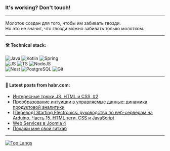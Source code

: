 ### It's working? Don't touch!

---
Молоток создан для того, чтобы им забивать гвозди. <br>
Но это не значит, что гвозди можно забивать только молотком.

---

#### 🛠️ Technical stack:

![Java](https://img.shields.io/badge/Java-informational?logo=Oracle&style=flat&logoColor=white&color=FF4500)
![Kotlin](https://img.shields.io/badge/Kotlin-informational?logo=Kotlin&style=flat&logoColor=white&color=774D97)
![Spring](https://img.shields.io/badge/SpringBoot-informational?logo=SpringBoot&style=flat&logoColor=white&color=6DB33F) <br>
![JS](https://img.shields.io/badge/JS-informational?logo=javaScript&style=flat&logoColor=black&color=F7Df1E)
![TS](https://img.shields.io/badge/TypeScript-informational?logo=typeScript&style=flat&logoColor=black&color=0667A8)
![NodeJS](https://img.shields.io/badge/NodeJS-informational?logo=node.js&style=flat&logoColor=white&color=70A760) <br>
![Nest](https://img.shields.io/badge/NestJS-informational?logo=NestJS&style=flat&logoColor=white&color=E0234E)
![PostgreSQL](https://img.shields.io/badge/PostgreSQL-informational?logo=PostgreSQL&style=flat&logoColor=white&color=DAA520)
![Git](https://img.shields.io/badge/Git-informational?logo=git&style=flat&logoColor=white&color=778899)

___

#### 💬 Latest posts from habr.com:

<!-- BLOG-POST-LIST:START -->
- [Интересные трюки JS, HTML и CSS, #2](https://habr.com/ru/companies/ruvds/articles/748950/?utm_source=habrahabr&utm_medium=rss&utm_campaign=748950)
- [Преобразование интуиции в управляемые данные: динамика продуктовой аналитики](https://habr.com/ru/companies/comindware/articles/749900/?utm_source=habrahabr&utm_medium=rss&utm_campaign=749900)
- [[Перевод] Starting Electronics: руководство по веб-серверам на Arduino. Часть 15. HTML теги, CSS и JavaScript](https://habr.com/ru/companies/timeweb/articles/749768/?utm_source=habrahabr&utm_medium=rss&utm_campaign=749768)
- [Web Services в Joomla 4](https://habr.com/ru/articles/747730/?utm_source=habrahabr&utm_medium=rss&utm_campaign=747730)
- [Покажи мне свой гитхаб](https://habr.com/ru/articles/749876/?utm_source=habrahabr&utm_medium=rss&utm_campaign=749876)
<!-- BLOG-POST-LIST:END -->

---
[![Top Langs](https://github-readme-stats-git-master-advtsetting-gmailcom.vercel.app/api/top-langs/?username=zloylis&langs_count=10&hide_title=false&title_color=e6edf3&size_weight=0.5&count_weight=0.5&layout=compact&hide_border=true&theme=dracula)](https://github.com/zloylis)

<!-- ![GitHub stats](https://github-readme-stats-git-master-advtsetting-gmailcom.vercel.app/api?username=zloylis&show_icons=true&hide_border=true&theme=dracula&hide_title=true&include_all_commits=true&count_private=true&hide=contribs&hide_rank=true) -->
